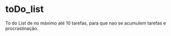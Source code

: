 # toDo_list
To do List de no máximo até 10 tarefas, para que nao se acumulem tarefas e procrastinação.
